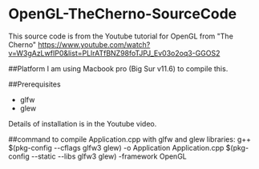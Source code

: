 # OpenGL-TheCherno-SourceCode

This source code is from the Youtube tutorial for OpenGL from "The Cherno"
https://www.youtube.com/watch?v=W3gAzLwfIP0&list=PLlrATfBNZ98foTJPJ_Ev03o2oq3-GGOS2

##Platform
I am using Macbook pro (Big Sur v11.6) to compile this.

##Prerequisites
- glfw
- glew

Details of installation is in the Youtube video.

##command to compile Application.cpp with glfw and glew libraries:
 g++ $(pkg-config --cflags glfw3 glew) -o Application Application.cpp $(pkg-config --static --libs glfw3 glew) -framework OpenGL
